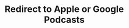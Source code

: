 ---
title: Redirect to Apple or Google Podcasts
redirect_from:
- /078r/
- /zadnja/
redirect_to: https://pod.fo/e/11eacb
---